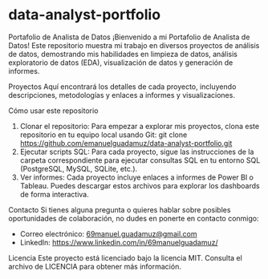 # data-analyst-portfolio

Portafolio de Analista de Datos
¡Bienvenido a mi Portafolio de Analista de Datos! Este repositorio muestra mi trabajo en diversos proyectos de análisis de datos, demostrando mis habilidades en limpieza de datos, análisis exploratorio de datos (EDA), visualización de datos y generación de informes.

Proyectos
Aquí encontrará los detalles de cada proyecto, incluyendo descripciones, metodologías y enlaces a informes y visualizaciones.

Cómo usar este repositorio
1. Clonar el repositorio:
   Para empezar a explorar mis proyectos, clona este repositorio en tu equipo local usando Git:
   git clone https://github.com/emanuelguadamuz/data-analyst-portfolio.git
2. Ejecutar scripts SQL:
   Para cada proyecto, sigue las instrucciones de la carpeta correspondiente para ejecutar
   consultas SQL en tu entorno SQL (PostgreSQL, MySQL, SQLite, etc.).
3. Ver informes:
   Cada proyecto incluye enlaces a informes de Power BI o Tableau. Puedes descargar estos
   archivos para explorar los dashboards de forma interactiva.

Contacto
Si tienes alguna pregunta o quieres hablar sobre posibles oportunidades de colaboración, no dudes en ponerte en contacto conmigo:
- Correo electrónico: 69manuel.guadamuz@gmail.com
- LinkedIn: https://www.linkedin.com/in/69manuelguadamuz/

Licencia
Este proyecto está licenciado bajo la licencia MIT. Consulta el archivo de LICENCIA para obtener más información.
